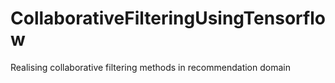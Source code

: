# CollaborativeFilteringUsingTensorflow
Realising collaborative filtering methods in recommendation domain
